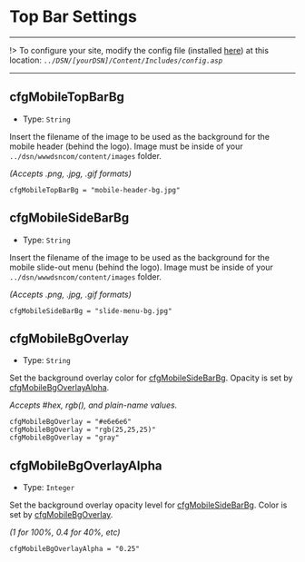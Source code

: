 # Top Bar Settings
----------------
!> To configure your site, modify the config file (installed [here](/setup?id=installation)) at this location: *`../DSN/[yourDSN]/Content/Includes/config.asp`*

---

## cfgMobileTopBarBg
- Type: `String`

Insert the filename of the image to be used as the background for the mobile header (behind the logo). Image must be inside of your `../dsn/wwwdsncom/content/images` folder.

*(Accepts .png, .jpg, .gif formats)*

    cfgMobileTopBarBg = "mobile-header-bg.jpg"
    
## cfgMobileSideBarBg
- Type: `String`

Insert the filename of the image to be used as the background for the mobile slide-out menu (behind the logo). Image must be inside of your `../dsn/wwwdsncom/content/images` folder.

*(Accepts .png, .jpg, .gif formats)*

    cfgMobileSideBarBg = "slide-menu-bg.jpg"
    
## cfgMobileBgOverlay
- Type: `String`

Set the background overlay color for [cfgMobileSideBarBg](#cfgMobileSideBarBg). Opacity is set by [cfgMobileBgOverlayAlpha](#cfgMobileBgOverlayAlpha).

*Accepts #hex, rgb(), and plain-name values.*

    cfgMobileBgOverlay = "#e6e6e6"
    cfgMobileBgOverlay = "rgb(25,25,25)"
    cfgMobileBgOverlay = "gray"
    
## cfgMobileBgOverlayAlpha
- Type: `Integer`

Set the background overlay opacity level for [cfgMobileSideBarBg](#cfgMobileSideBarBg). Color is set by [cfgMobileBgOverlay](#cfgMobileBgOverlay).

*(1 for 100%, 0.4 for 40%, etc)*

    cfgMobileBgOverlayAlpha = "0.25"
